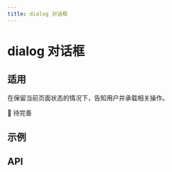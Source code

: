 ```yaml
---
title: dialog 对话框
---
```


# dialog 对话框

## 适用

在保留当前页面状态的情况下，告知用户并承载相关操作。

🚧 待完善

## 示例

<!-- <preview path="./def.vue" /> -->

## API

<API src="./dialog.json" lang="zh"></API>
